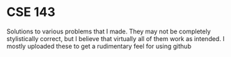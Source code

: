 # CSE 143
Solutions to various problems that I made. They may not be completely stylistically correct, but I believe that virtually all of them work as intended. I mostly uploaded these to get a rudimentary feel for using github
